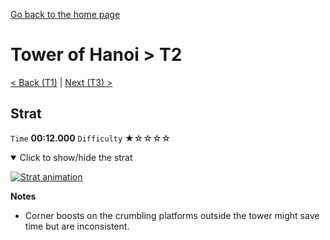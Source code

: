 [Go back to the home page](https://github.com/Doublevil/scbspeedrun)

# Tower of Hanoi > T2

[< Back (T1)](https://github.com/Doublevil/scbspeedrun/blob/main/levels/T/T1.md) | [Next (T3) >](https://github.com/Doublevil/scbspeedrun/blob/main/levels/T/T3.md)

## Strat

`Time` **00:12.000** `Difficulty` ★☆☆☆☆
<details open>
  <summary>Click to show/hide the strat</summary>

  [![Strat animation](https://github.com/Doublevil/scbspeedrun/blob/main/media/levels/T/T2_Strat.webp)](https://github.com/Doublevil/scbspeedrun/blob/main/media/levels/T/T2_Strat.mp4?raw=true)

  **Notes**
  - Corner boosts on the crumbling platforms outside the tower might save time but are inconsistent.
</details>
